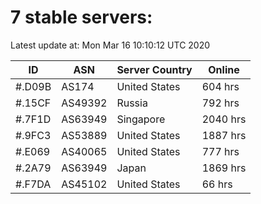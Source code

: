 # 7 stable servers:

Latest update at: Mon Mar 16 10:10:12 UTC 2020

| ID | ASN | Server Country | Online |
| -- | --- | -------------- | ------ |
| #.D09B | AS174 | United States | 604 hrs |
| #.15CF | AS49392 | Russia | 792 hrs |
| #.7F1D | AS63949 | Singapore | 2040 hrs |
| #.9FC3 | AS53889 | United States | 1887 hrs |
| #.E069 | AS40065 | United States | 777 hrs |
| #.2A79 | AS63949 | Japan | 1869 hrs |
| #.F7DA | AS45102 | United States | 66 hrs |

